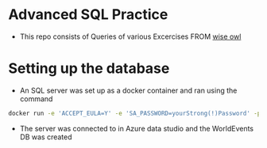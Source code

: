 # Advanced SQL Practice
- This repo consists of Queries of various Excercises FROM [wise owl](wiseowl.co.uk)

# Setting up the database
- An SQL server was set up as a docker container and ran using the command
```bash
docker run -e 'ACCEPT_EULA=Y' -e 'SA_PASSWORD=yourStrong(!)Password' -p 1433:1433 -d mcr.microsoft.com/mssql/server:latest
```
- The server was connected to in Azure data studio and the WorldEvents DB was created

